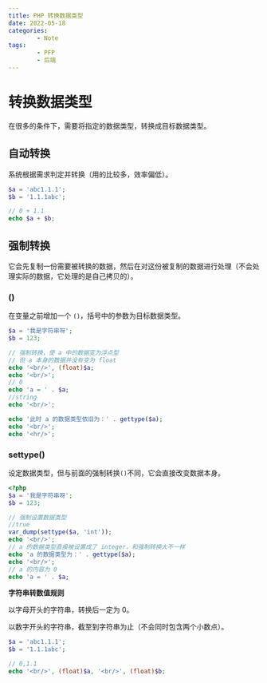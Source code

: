 ```yaml
---
title: PHP 转换数据类型
date: 2022-05-18
categories:
        - Note
tags:
        - PFP
        - 后端
---
```


# 转换数据类型

在很多的条件下，需要将指定的数据类型，转换成目标数据类型。

## 自动转换

系统根据需求判定并转换（用的比较多，效率偏低）。

```php
$a = 'abc1.1.1';
$b = '1.1.1abc';

// 0 + 1.1
echo $a + $b;
```

## 强制转换

它会先复制一份需要被转换的数据，然后在对这份被复制的数据进行处理（不会处理实际的数据，它处理的是自己拷贝的）。

### ()

在变量之前增加一个 `()`，括号中的参数为目标数据类型。

```php
$a = '我是字符串呀';
$b = 123;

// 强制转换，使 a 中的数据变为浮点型
// 但 a 本身的数据并没有变为 float
echo '<br/>', (float)$a;
echo '<br/>';
// 0
echo 'a = ' . $a;
//string
echo '<br/>';

echo '此时 a 的数据类型依旧为：' . gettype($a);
echo '<br/>';
echo '<hr/>';

```

### settype()

设定数据类型，但与前面的强制转换`()`不同，它会直接改变数据本身。

```php
<?php
$a = '我是字符串呀';
$b = 123;

// 强制设置数据类型
//true
var_dump(settype($a, 'int'));
echo '<br/>';
// a 的数据类型直接被设置成了 integer，和强制转换大不一样
echo 'a 的数据类型为：' . gettype($a);
echo '<br/>';
// a 的内容为 0
echo 'a = ' . $a;
```

**字符串转数值规则**

以字母开头的字符串，转换后一定为 0。

以数字开头的字符串，截至到字符串为止（不会同时包含两个小数点）。

```php
$a = 'abc1.1.1';
$b = '1.1.1abc';

// 0,1.1
echo '<br/>', (float)$a, '<br/>', (float)$b;

```
